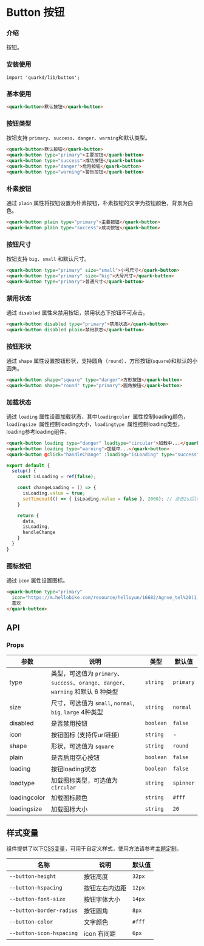 # Button 按钮

### 介绍

按钮。

### 安装使用

```tsx
import 'quarkd/lib/button';
```

### 基本使用

```html
<quark-button>默认按钮</quark-button>
```

### 按钮类型

按钮支持 `primary`、`success`、`danger`、`warning`和默认类型。

```html
<quark-button>默认按钮</quark-button>
<quark-button type="primary">主要按钮</quark-button>
<quark-button type="success">成功按钮</quark-button>
<quark-button type="danger">危险按钮</quark-button>
<quark-button type="warning">警告按钮</quark-button>
```

### 朴素按钮

通过 `plain` 属性将按钮设置为朴素按钮，朴素按钮的文字为按钮颜色，背景为白色。

```html
<quark-button plain type="primary">主要按钮</quark-button>
<quark-button plain type="success">成功按钮</quark-button>
```

### 按钮尺寸

按钮支持 `big`、`small` 和默认尺寸。

```html
<quark-button type="primary" size="small">小号尺寸</quark-button>
<quark-button type="primary" size="big">大号尺寸</quark-button>
<quark-button type="primary">普通尺寸</quark-button>
```

### 禁用状态

通过 `disabled` 属性来禁用按钮，禁用状态下按钮不可点击。

```html
<quark-button disabled type="primary">禁用状态</quark-button>
<quark-button disabled plain>禁用状态</quark-button>
```

### 按钮形状

通过 `shape` 属性设置按钮形状，支持圆角（`round`）、方形按钮(`square`)和默认的小圆角。

```html
<quark-button shape="square" type="danger">方形按钮</quark-button>
<quark-button shape="round" type="primary">圆角按钮</quark-button>
```

### 加载状态

通过 `loading` 属性设置加载状态，其中`loadingcolor `属性控制loading颜色，`loadingsize `属性控制loading大小，`loadingtype `属性控制loading类型，loading参考loading组件，

```html
<quark-button loading type="danger" loadtype="circular">加载中...</quark-button>
<quark-button loading type="warning">加载中...</quark-button>
<quark-button @click="handleChange" :loading="isLoading" type="success">Click me!</quark-button>
```
```js
export default {
  setup() {
    const isLoading = ref(false);

    const changeLoading = () => {
      isLoading.value = true;
      setTimeout(() => { isLoading.value = false }, 2000); // 点击2s后loading消失
    }

    return {
      data,
      isLoading,
      handleChange
    }
  }
}
```

### 图标按钮

通过 `icon` 属性设置图标。

```html
<quark-button type="primary"
  icon="https://m.hellobike.com/resource/helloyun/16682/Agnve_tel%20(1).png">
  喜欢
</quark-button>
```

## API

### Props

| 参数         | 说明                             | 类型   | 默认值           |
|--------------|----------------------------------|--------|------------------|
| type         | 类型，可选值为 `primary`、`success`、`orange`、`danger`、`warning` 和默认 6 种类型| `string` |`primary`         |
| size |  尺寸，可选值为 `small`, `normal`, `big`, `large` 4种类型 | `string` | `normal` |
| disabled          | 	是否禁用按钮                       | `boolean` | `false`              |
| icon          | 按钮图标 (支持传url链接)                        | `string` | -     |
| shape          | 形状，可选值为 `square`                  | `string` | `round`               |
| plain         | 是否启用空心按钮 | `boolean` | `false ` |
| loading          | 按钮loading状态                        | `boolean` | `false`               |
| loadtype |  加载图标类型，可选值为 `circular` | `string` | `spinner` |
| loadingcolor |  加载图标颜色 | `string` | `#fff` |
| loadingsize |  加载图标大小 | `string` | `20` |


## 样式变量

组件提供了以下[CSS变量](https://developer.mozilla.org/zh-CN/docs/Web/CSS/Using_CSS_custom_properties)，可用于自定义样式，使用方法请参考[主题定制](#/zh-CN/guide/theme)。

| 名称                     | 说明                                  | 默认值          | 
| ------------------------ | ----------------------------------- | --------------- |
| `--button-height`       | 按钮高度                       |    `32px` |    
| `--button-hspacing`       | 按钮左右内边距                       |    `12px`|    
| `--button-font-size`    | 按钮字体大小                          |       `14px`| 
| `--button-border-radius`        | 按钮圆角                          | `8px`      | 
| `--button-color` | 文字颜色                        | `#fff`  |
| `--button-icon-hspacing` | icon 右间距                        | `6px`  |

